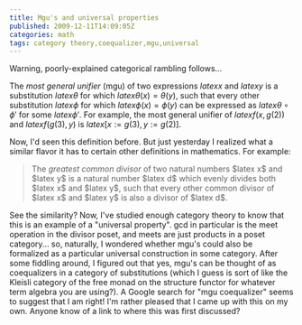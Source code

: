 ```yaml
---
title: Mgu's and universal properties
published: 2009-12-11T14:09:05Z
categories: math
tags: category theory,coequalizer,mgu,universal
---
```


Warning, poorly-explained categorical rambling follows...

The <i>most general unifier</i> (mgu) of two expressions $latex x$ and $latex y$ is a substitution $latex \theta$ for which $latex \theta(x) = \theta(y)$, such that every other substitution $latex \phi$ for which $latex \phi(x) = \phi(y)$ can be expressed as $latex \theta \circ \phi'$ for some $latex \phi'$.  For example, the most general unifier of $latex f(x,g(2))$ and $latex f(g(3), y)$ is $latex [x := g(3), y := g(2)]$.

Now, I'd seen this definition before.  But just yesterday I realized what a similar flavor it has to certain other definitions in mathematics.  For example:

<blockquote>
The <i>greatest common divisor</i> of two natural numbers $latex x$ and $latex y$ is a natural number $latex d$ which evenly divides both $latex x$ and $latex y$, such that every other common divisor of $latex x$ and $latex y$ is also a divisor of $latex d$.
</blockquote>

See the similarity?  Now, I've studied enough category theory to know that this is an example of a "universal property".  gcd in particular is the meet operation in the divisor poset, and meets are just products in a poset category...  so, naturally, I wondered whether mgu's could also be formalized as a particular universal construction in some category.  After some fiddling around, I figured out that yes, mgu's can be thought of as coequalizers in a category of substitutions (which I guess is sort of like the Kleisli category of the free monad on the structure functor for whatever term algebra you are using?).  A Google search for "mgu coequalizer" seems to suggest that I am right!  I'm rather pleased that I came up with this on my own.  Anyone know of a link to where this was first discussed?


